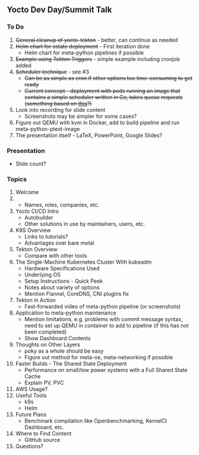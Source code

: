 ## Yocto Dev Day/Summit Talk

### To Do

1. ~~General cleanup of yocto-tekton~~ - better, can continue as needed
2. ~~Helm chart for sstate deployment~~ - First iteration done
   - Helm chart for meta-python pipelines if possible
3. ~~Example using Tekton Triggers~~ - simple example including cronjob
   added
4. ~~Scheduler technique~~ - see #3
   - ~~Can be as simple as cron if other options too time-consuming to get
     ready~~
   - ~~Current concept - deployment with pods running an image that
     contains a simple scheduler written in Go, takes queue requests
     (something based on [this](https://cloud.google.com/appengine/docs/standard/go111/taskqueue/push/example)?)~~
5. Look into recording for slide content
   - Screenshots may be simpler for some cases?
6. Figure out QEMU with kvm in Docker, add to build pipeline and run meta-python-ptest-image
7. The presentation itself - LaTeX, PowerPoint, Google Slides?

### Presentation

- Slide count?

### Topics

1. Welcome
2. - Names, roles, companies, etc.
3. Yocto CI/CD Intro
   - Autobuilder
   - Other solutions in use by maintainers, users, etc.
4. K8S Overview
   - Links to tutorials?
   - Advantages over bare metal
5. Tekton Overview
   - Compare with other tools
6. The Single-Machine Kubernetes Cluster With kubeadm
   - Hardware Specifications Used
   - Underlying OS
   - Setup Instructions - Quick Peek
   - Notes about variety of options
   - Mention Flannel, CoreDNS, CNI plugins fix
7. Tekton in Action
   - Fast-forwarded video of meta-python pipeline (or screenshots)
8. Application to meta-python maintenance
    - Mention limitations, e.g. problems with commit message syntax,
      need to set up QEMU in container to add to pipeline (if this has
      not been completed)
    - Show Dashboard Contents
9. Thoughts on Other Layers
    - poky as a whole should be easy
    - Figure out method for meta-oe, meta-networking if possible
10. Faster Builds - The Shared State Deployment
    - Performance on small/low power systems with a Full Shared State
      Cache
    - Explain PV, PVC
11. AWS Usage?
12. Useful Tools
    - k9s
    - Helm
13. Future Plans
    - Benchmark compilation like Openbenchmarking, KernelCI Dashboard, etc.
14. Where to Find Content
    - GitHub source
15. Questions?
